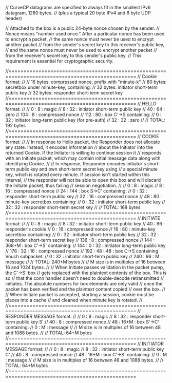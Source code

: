// CurveCP datagrams are specified to always fit in the smallest IPv6 datagram, 1280 bytes.
// (plus a typical 20 byte IPv4 and 8 byte UDP header)

// Attached to the box is a public 24-byte nonce chosen by the sender.
// Nonce means "number used once." After a particular nonce has been used to encrypt a packet,
// the same nonce must never be used to encrypt another packet
// from the sender's secret key to this receiver's public key,
// and the same nonce must never be used to encrypt another packet
// from the receiver's secret key to this sender's public key.
// This requirement is essential for cryptographic security.

//=================================================================================================
// Cookie format:
//
// 16 bytes: compressed nonce, prefix with "minute-k"
// 80 bytes: secretbox under minute-key, containing:
//     32 bytes: initiator short-term public key
//     32 bytes: responder short-term secret key
//=================================================================================================
// HELLO format:
//
// 0   : 8  : magic
// 8   : 32 : initiator short-term public key
// 40  : 64 : zero
// 104 : 8  : compressed nonce
// 112 : 80 : box C'->S containing:
//             0  : 32 : initiator long-term public key (for pre-auth)
//             32 : 32 : zero
//
// TOTAL: 192 bytes
//=================================================================================================
// COOKIE format:
//
// In response to Hello packet, the Responder does not allocate any state. Instead, it encodes information
// about the Initiator into the returned Cookie. If the Initiator is willing to continue session it
// responds with an Initiate packet, which may contain initial message data along with identifying Cookie.
//
// In response, Responder encodes initiator's short-term public key and own short-term secret key using
// a special minute key, which is rotated every minute. If session isn't started within this interval,
// the responder will not be able to open this box and will discard the Initiate packet, thus failing
// session negotiation.
//
// 0  : 8   : magic
// 8  : 16  : compressed nonce
// 24 : 144 : box S->C' containing:
//             0  : 32 : responder short-term public key
//             32 : 16 : compressed nonce
//             48 : 80 : minute-key secretbox containing:
//                        0  : 32 : initiator short-term public key
//                        32 : 32 : responder short-term secret key
//
// TOTAL: 168 bytes
//=================================================================================================
// INITIATE format:
//
// 0   : 8     : magic
// 8   : 32    : initiator short-term public key
// 40  : 96    : responder's cookie
//                0  : 16 : compressed nonce
//                16 : 80 : minute-key secretbox containing:
//                           0  : 32 : initiator short-term public key
//                           32 : 32 : responder short-term secret key
// 136 : 8     : compressed nonce
// 144 : 368+M : box C'->S' containing:
// 144 :          0   : 32  : initiator long-term public key
// 176 :          32  : 16  : compressed nonce
// 192 :          48  : 48  : box C->S containing Vouch subpacket:
//                             0 : 32 : initiator short-term public key
// 240 :          96  : M   : message
//
// TOTAL: 240+M bytes
//
// M size is in multiples of 16 between 16 and 1024 bytes.
//
// When Initiate passes validation in the packet pump, the C'->S' box
// gets replaced with the plaintext contents of the box. This is so
// that the conn handler doesn't need to double-decode retransmitted
// initiates. The absolute numbers for box elements are only valid
// once the packet has been verified and the plaintext content copied
// over the box.
//
// When Initiate packet is accepted, starting a session, cookie must be places into a cache
// and cleaned when minute key is rotated.
//
//=================================================================================================
// RESPONDER MESSAGE format:
//
// 0  : 8    : magic
// 8  : 32   : responder short-term public key S'
// 40 : 8    : compressed nonce
// 48 : 16+M : box S'->C' containing:
//              0 : M : message
//
// M size is in multiples of 16 between 48 and 1088 bytes.
//
// TOTAL: 64+M bytes
//=================================================================================================
// INITIATOR MESSAGE format:
//
// 0   : 8    : magic
// 8   : 32   : initiator short-term public key C'
// 40  : 8    : compressed nonce
// 48  : 16+M : box C'->S' containing:
//               0 : M : message
//
// M size is in multiples of 16 between 48 and 1088 bytes.
//
// TOTAL: 64+M bytes
//=================================================================================================
